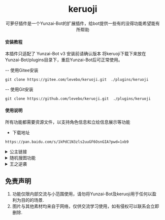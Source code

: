 <div style="text-align: center;">

<h1>keruoji</h1>


可萝仔插件是一个Yunzai-Bot的扩展插件，给bot提供一些有的没得功能希望能有所帮助

</div>


#### 安装教程

本插件只适配了 Yunzai-Bot v3 安装前请确认版本
将keruoji下载下来放在Yunzai-Bot/plugins目录下，重启Yunzai-Bot后可正常使用。

 -- 使用Gitee安装
```
git clone https://gitee.com/levebo/keruoji.git  ./plugins/keruoji
```
 -- 使用Git安装
```
git clone https://github.com/levebo/keruoji.git  ./plugins/keruoji
```
#### 使用说明
所有功能都需要资源文件，以支持角色信息和立绘信息展示等功能
* 下载地址 
```
https://pan.baidu.com/s/1kPdC1N3zls2uuGF6OsnGIA?pwd=1xb9
```

<details>
  <summary>公主链接</summary>
- 模拟抽卡 指令：!十连 | !10连 | !单抽
</details>
<details>
  <summary>随机搜图功能</summary>
- acg图片 指令：!gkd | !ldst | !涩图
</details>
<details>
  <summary>王之逆袭</summary>
    - 角色信息展示 指令：！kr 角色名称 | kr 角色称号 <br>
    - 角色立绘 指令：！kr 角色名称+立绘  <br>
    - 角色列表/职业列表 指令： ！kr 职业列表 | kr 职业名称+列表
</details>

## 免责声明

1. 功能仅限内部交流与小范围使用，请勿将Yunzai-Bot及keruoji用于任何以盈利为目的的场景.
2. 图片与其他素材均来自于网络，仅供交流学习使用，如有侵权可以联系会立即删除.
